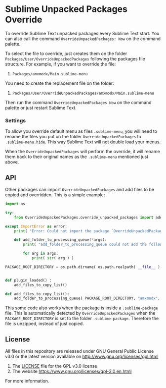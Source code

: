 # Sublime Unpacked Packages Override

To override Sublime Text unpacked packages every Sublime Text start. You can also call the command
`OverrideUnpackedPackages: Now` on the command palette.

To select the file to override,
just creates them on the folder `Packages/User/OverrideUnpackedPackages` following the packages file structure.
For example,
if you want to override the file:

1. `Packages/amxmodx/Main.sublime-menu`

You need to create the replacement file on the folder:

1. `Packages/User/OverrideUnpackedPackages/amxmodx/Main.sublime-menu`

Then run the command `OverrideUnpackedPackages Now` on the command palette or just restart Sublime
Text.


### Settings

To allow you override default menu as files `.sublime-menu`, you will need to rename the files you
put on the folder `OverrideUnpackedPackages` to `.sublime-menu.hide`. This way Sublime Text
will not double load your menus.

When the `OverrideUnpackedPackages` will perform the override, it will rename them back to their
original names as the `.sublime-menu` mentioned just above.


## API

Other packages can import `OverrideUnpackedPackages` and add files to be copied and overridden.
This is a simple example:
```python
import os

try:
    from OverrideUnpackedPackages.override_unpacked_packages import add_folder_to_processing_queue

except ImportError as error:
    print( "Error: Could not import the package `OverrideUnpackedPackages`, please install the package. " + str( error ) )

    def add_folder_to_processing_queue(*args):
        print( "add_folder_to_processing_queue could not add the following arguments..." )

        for arg in args:
            print( str( arg ) )

PACKAGE_ROOT_DIRECTORY = os.path.dirname( os.path.realpath( __file__ ) )


def plugin_loaded() :
    add_files_to_copy_list()

def add_files_to_copy_list():
    add_folder_to_processing_queue( PACKAGE_ROOT_DIRECTORY, "amxmodx", 100 )
```

This some code also works when the package is inside a `.sublime-package` file. This is
automatically detected by `OverrideUnpackedPackages` when the `PACKAGE_ROOT_DIRECTORY` is set to the
folder `.sublime-package`. Therefore the file is unzipped, instead of just copied.


## License

All files in this repository are released under GNU General Public License v3.0
or the latest version available on http://www.gnu.org/licenses/gpl.html

1. The [LICENSE](LICENSE) file for the GPL v3.0 license
1. The website https://www.gnu.org/licenses/gpl-3.0.en.html

For more information.


